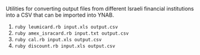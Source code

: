 Utilities for converting output files from different Israeli financial institutions into a CSV that can be imported into YNAB.

1. `ruby leumicard.rb input.xls output.csv`
1. `ruby amex_isracard.rb input.txt output.csv`
1. `ruby cal.rb input.xls output.csv`
1. `ruby discount.rb input.xls output.csv`
